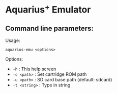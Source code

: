# Aquarius<sup>+</sup> Emulator

## Command line parameters:
Usage: 

` aquarius-emu <options> `

Options:
 * `-h` : This help screen
 * `-c <path>` : Set cartridge ROM path
 * `-u <path>` : SD card base path (default: sdcard)
 * `-t <string>` : Type in string

